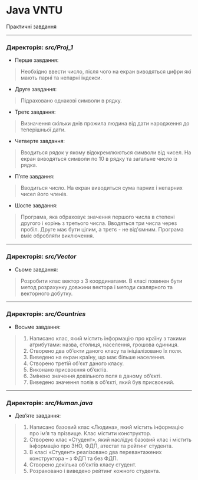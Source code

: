 # Java VNTU

Практичні завдання

<hr>

### Директорія: *src/Proj_1*
- Перше завдання:
> Необхідно ввести число, після чого на екран виводяться цифри які мають парні та непарні індекси.

- Друге завдання:
> Підраховано однакові символи в рядку.

- Третє завдання:
> Визначення скільки днів прожила людина від дати народження до теперішньої дати.

- Четверте завдання:
> Вводиться рядок у якому відокремлюються символи від чисел. На екран виводяться символи по 10 в рядку та загальне 
> число із рядка.

- Пʼяте завдання:
> Вводиться число. На екран виводиться сума парних і непарних чисел його членів.

- Шосте завдання:
> Програма, яка обраховує значення першого числа в степені другого і корінь з третього числа. Вводяться три числа через 
> пробіл. Друге має бути цілим, а третє - не від'ємним. Програма вміє обробляти виключення.

<hr>

### Директорія: *src/Vector*
- Сьоме завдання:
> Розробити клас вектор з 3 координатами. В класі повинен бути метод розрахунку довжини вектора і методи скалярного та 
> векторного добутку.

<hr>
 
### Директорія: *src/Countries*
- Восьме завдання:
> 1. Написано клас, який містить інформацію про країну з такими атрибутами: назва, столиця, населення, грошова одиниця.
> 2. Створено два об’єкти даного класу та ініціалізовано їх поля. 
> 3. Виведено на екран країну, що має більше населення.
> 4. Створено третій об’єкт даного класу.
> 5. Виконано присвоєння об’єктів.
> 6. Змінено значення довільного поля в даному об’єкті.
> 7. Виведено значення полів в об’єкті, який був присвоєний.

<hr>

### Директорія: *src/Human.java*
- Девʼяте завдання:
> 1. Написано базовий клас «Людина», який містить інформацію про ім’я та прізвище. Клас містити конструктор.
> 2. Створено клас «Студент», який наслідує базовий клас і містить інформацію про ЗНО, ФДП, атестат та рейтинг студента.
> 3. В класі «Студент» реалізовано два перевантажених конструктора – з ФДП та без ФДП.
> 4. Створено декілька об’єктів класу студент.
> 5. Розраховано і виведено рейтинг кожного студента.